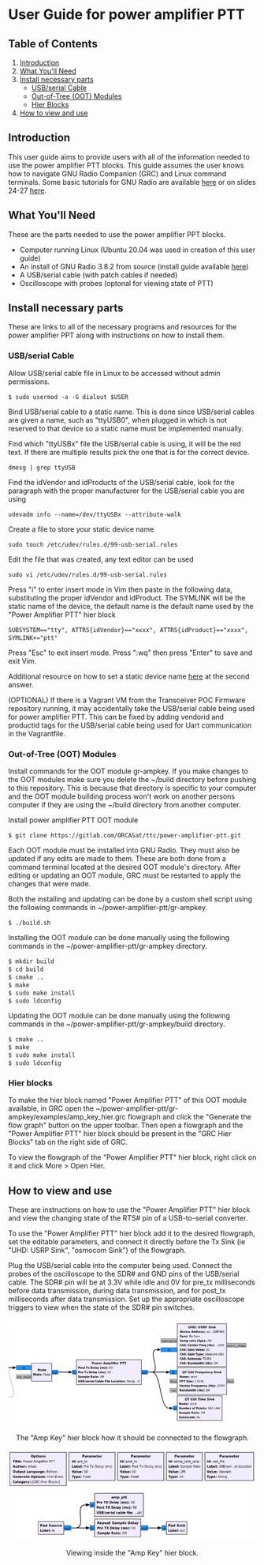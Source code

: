 # User Guide for power amplifier PTT

## Table of Contents

1. [Introduction](#introduction)
1. [What You'll Need](#what-youll-need)
1. [Install necessary parts](#install-necessary-parts)
    * [USB/serial Cable](#usbserial-cable)
    * [Out-of-Tree (OOT) Modules](#out-of-tree-oot-modules)
    * [Hier Blocks](#hier-blocks)
1. [How to view and use](#how-to-view-and-use)

## Introduction

This user guide aims to provide users with all of the information needed to use the power amplifier PTT blocks. This guide assumes the user knows how to navigate GNU Radio Companion (GRC) and Linux command terminals. Some basic tutorials for GNU Radio are available [here](https://wiki.gnuradio.org/index.php/Tutorials) or on slides 24-27 [here](https://docs.google.com/presentation/d/145syBke3wD0GXqM9OnpUmSf0r15e0uf7wZKPRpoonRI/edit?usp=sharing).

## What You'll Need

These are the parts needed to use the power amplifier PPT blocks.

* Computer running Linux (Ubuntu 20.04 was used in creation of this user guide) 
* An install of GNU Radio 3.8.2 from source (install guide available [here](https://gitlab.com/ORCASat/ttc/sdr-ground-station/-/blob/master/USER_GUIDE.md))
* A USB/serial cable (with patch cables if needed)
* Oscilloscope with probes (optonal for viewing state of PTT)

## Install necessary parts

These are links to all of the necessary programs and resources for the power amplifier PPT along with instructions on how to install them.

### USB/serial Cable

Allow USB/serial cable file in Linux to be accessed without admin permissions.
```
$ sudo usermod -a -G dialout $USER
```

Bind USB/serial cable to a static name. This is done since USB/serial cables are given a name, such as "ttyUSB0", when plugged in which is not reserved to that device so a static name must be implemented manually.

Find which "ttyUSBx" file the USB/serial cable is using, it will be the red text. If there are multiple results pick the one that is for the correct device.
```
dmesg | grep ttyUSB
```
Find the idVendor and idProducts of the USB/serial cable, look for the paragraph with the proper manufacturer for the USB/serial cable you are using
```
udevadm info --name=/dev/ttyUSBx --attribute-walk
```
Create a file to store your static device name
```
sudo touch /etc/udev/rules.d/99-usb-serial.rules
```
Edit the file that was created, any text editor can be used
```
sudo vi /etc/udev/rules.d/99-usb-serial.rules
```
Press "i" to enter insert mode in Vim then paste in the following data, substituting the proper idVendor and idProduct. The SYMLINK will be the static name of the device, the default name is the default name used by the "Power Amplifier PTT" hier block
```
SUBSYSTEM=="tty", ATTRS{idVendor}=="xxxx", ATTRS{idProduct}=="xxxx", SYMLINK+="ptt"
```
Press "Esc" to exit insert mode. Press ":wq" then press "Enter" to save and exit Vim.

Additional resource on how to set a static device name [here](https://unix.stackexchange.com/questions/66901/how-to-bind-usb-device-under-a-static-name) at the second answer.

(OPTIONAL) If there is a Vagrant VM from the Transceiver POC Firmware repository running, it may accidentally take the USB/serial cable being used for power amplifier PTT. This can be fixed by adding vendorid and productid tags for the USB/serial cable being used for Uart communication in the Vagrantfile.

### Out-of-Tree (OOT) Modules

Install commands for the OOT module gr-ampkey. If you make changes to the OOT modules make sure you delete the ~/build directory before pushing to this repository. This is because that directory is specific to your computer and the OOT module building process won't work on another persons computer if they are using the ~/build directory from another computer.

Install power amplifier PTT OOT module
```
$ git clone https://gitlab.com/ORCASat/ttc/power-amplifier-ptt.git
```
Each OOT module must be installed into GNU Radio. They must also be updated if any edits are made to them. These are both done from a command terminal located at the desired OOT module's directory. After editing or updating an OOT module, GRC must be restarted to apply the changes that were made.

Both the installing and updating can be done by a custom shell script using the following commands in ~/power-amplifier-ptt/gr-ampkey.
```
$ ./build.sh
```
Installing the OOT module can be done manually using the following commands in the ~/power-amplifier-ptt/gr-ampkey directory.
```
$ mkdir build
$ cd build
$ cmake ..
$ make
$ sudo make install
$ sudo ldconfig
```
Updating the OOT module can be done manually using the following commands in the ~/power-amplifier-ptt/gr-ampkey/build directory.
```
$ cmake ..
$ make
$ sudo make install
$ sudo ldconfig
```

### Hier blocks

To make the hier block named "Power Amplifier PTT" of this OOT module available, in GRC open the ~/power-amplifier-ptt/gr-ampkey/examples/amp_key_hier.grc flowgraph and click the "Generate the flow graph" button on the upper toolbar. Then open a flowgraph and the "Power Amplifier PTT" hier block should be present in the "GRC Hier Blocks" tab on the right side of GRC.

To view the flowgraph of the "Power Amplifier PTT" hier block, right click on it and click More > Open Hier.

## How to view and use

These are instructions on how to use the "Power Amplifier PTT" hier block and view the changing state of the RTS# pin of a USB-to-serial converter.

To use the "Power Amplifier PTT" hier block add it to the desired flowgraph, set the editable parameters, and connect it directly before the Tx Sink (ie "UHD: USRP Sink", "osmocom Sink") of the flowgraph.

Plug the USB/serial cable into the computer being used. Connect the probes of the oscilloscope to the SDR# and GND pins of the USB/serial cable. The SDR# pin will be at 3.3V while idle and 0V for pre_tx milliseconds before data transmission, during data transmission, and for post_tx milliseconds after data transmission. Set up the appropriate oscilloscope triggers to view when the state of the SDR# pin switches.

<div align="center">

![](/images/ampkey_hier_block.png)

The "Amp Key" hier block how it should be connected to the flowgraph.

![](/images/flowgraph_ampkey_hier_block.png)

Viewing inside the "Amp Key" hier block.

<div align="center">

